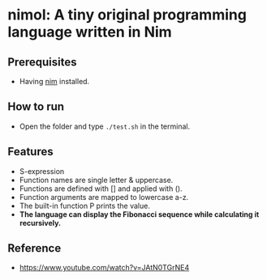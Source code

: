 # nimol: A tiny original programming language written in Nim

## Prerequisites
- Having [nim](https://nim-lang.org/) installed.

## How to run
- Open the folder and type ```./test.sh``` in the terminal.

## Features
- S-expression
- Function names are single letter & uppercase.
- Functions are defined with [] and applied with ().
- Function arguments are mapped to lowercase a-z.
- The built-in function P prints the value.
- **The language can display the Fibonacci sequence while calculating it recursively.**

## Reference
- https://www.youtube.com/watch?v=JAtN0TGrNE4